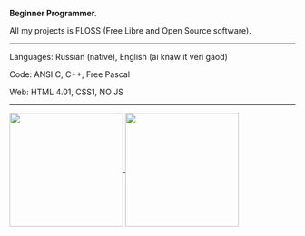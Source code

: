**Beginner Programmer.**

All my projects is FLOSS (Free Libre and Open Source software).

<hr></hr>

Languages: Russian (native), English (ai knaw it veri gaod)

Code: ANSI C, C++, Free Pascal

Web: HTML 4.01, CSS1, NO JS

<hr></hr>

<a href="https://github.com/anuraghazra/github-readme-stats">
  <img height=200 align="center" src="https://github-readme-stats.vercel.app/api?username=Andrey0980&theme=chartreuse-dark" />
</a>
<a href="https://github.com/anuraghazra/convoychat">
  <img height=200 align="center" src="https://github-readme-stats.vercel.app/api/top-langs?username=Andrey0980&layout=compact&card_width=200&theme=chartreuse-dark" />
</a>
